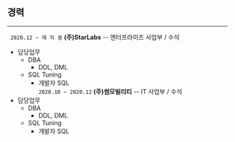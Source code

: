 ## 경력<br>
-----------
``` 2020.12 ~ 재 직 중``` **(주)StarLabs**   -- 엔터프라이즈 사업부 / 수석   
 * 담당업무
   - DBA
     + DDL, DML
   - SQL Tuning
     + 개발자 SQL   
``` 2020.10 ~ 2020.12 ``` **(주)썸모빌리티** -- IT 사업부 / 수석   
 * 담당업무
   - DBA
     + DDL, DML
   - SQL Tuning
     + 개발자 SQL   